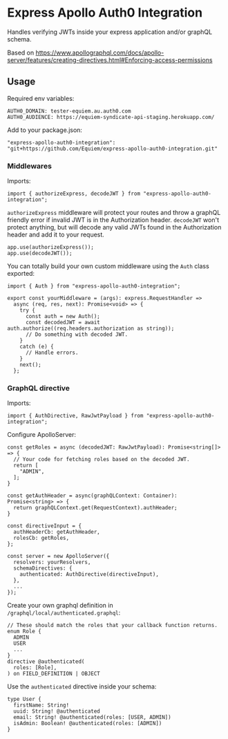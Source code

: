 # Express Apollo Auth0 Integration
Handles verifying JWTs inside your express application and/or graphQL schema.

Based on https://www.apollographql.com/docs/apollo-server/features/creating-directives.html#Enforcing-access-permissions

## Usage
Required env variables:
```
AUTH0_DOMAIN: tester-equiem.au.auth0.com
AUTH0_AUDIENCE: https://equiem-syndicate-api-staging.herokuapp.com/
```

Add to your package.json:
```
"express-apollo-auth0-integration": "git+https://github.com/Equiem/express-apollo-auth0-integration.git"
```

### Middlewares

Imports:
```
import { authorizeExpress, decodeJWT } from "express-apollo-auth0-integration";
```

`authorizeExpress` middleware will protect your routes and throw a graphQL friendly error if invalid JWT is in the Authorization header. `decodeJWT` won't protect anything, but will decode any valid JWTs found in the Authorization header and add it to your request.
```
app.use(authorizeExpress());
app.use(decodeJWT());
```

You can totally build your own custom middleware using the `Auth` class exported:
```
import { Auth } from "express-apollo-auth0-integration";

export const yourMiddleware = (args): express.RequestHandler =>
  async (req, res, next): Promise<void> => {
    try {
      const auth = new Auth();
      const decodedJWT = await auth.authorize((req.headers.authorization as string));
      // Do something with decoded JWT.
    }
    catch (e) {
      // Handle errors.
    }
    next();
  };

```

### GraphQL directive

Imports:
```
import { AuthDirective, RawJwtPayload } from "express-apollo-auth0-integration";
```

Configure ApolloServer:
```
const getRoles = async (decodedJWT: RawJwtPayload): Promise<string[]> => {
  // Your code for fetching roles based on the decoded JWT.
  return [
    "ADMIN",
  ];
}

const getAuthHeader = async(graphQLContext: Container): Promise<string> => {
  return graphQLContext.get(RequestContext).authHeader;
}

const directiveInput = {
  authHeaderCb: getAuthHeader,
  rolesCb: getRoles,
};

const server = new ApolloServer({
  resolvers: yourResolvers,
  schemaDirectives: {
    authenticated: AuthDirective(directiveInput),
  },
  ...
});
```

Create your own graphql definition in `/graphql/local/authenticated.graphql`:
```
// These should match the roles that your callback function returns.
enum Role {
  ADMIN
  USER
  ...
}
directive @authenticated(
  roles: [Role],
) on FIELD_DEFINITION | OBJECT
```

Use the `authenticated` directive inside your schema:
```
type User {
  firstName: String!
  uuid: String! @authenticated
  email: String! @authenticated(roles: [USER, ADMIN])
  isAdmin: Boolean! @authenticated(roles: [ADMIN])
}
```
